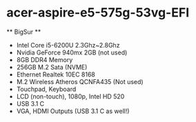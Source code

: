 # acer-aspire-e5-575g-53vg-EFI

** BigSur **

- Intel Core i5-6200U 2.3Ghz~2.8Ghz
- Nvidia GeForce 940mx 2GB (not used)
- 8GB DDR4 Memory
- 256GB M.2 Sata (NVME)
- Ethernet Realtek 10EC 8168
- M.2 Wireless Atheros QCNFA435 (Not used)
- Touchpad, Keyboard
- LCD (non-touch), 1080p, Intel HD 520
- USB 3.1 C
- VGA, HDMI Outputs (USB 3.1 C as well!)
